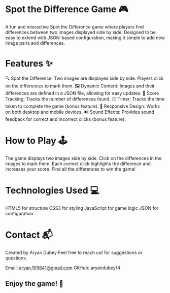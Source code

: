 # Spot the Difference Game 🎮

A fun and interactive Spot the Difference game where players find differences between two images displayed side by side. Designed to be easy to extend with JSON-based configuration, making it simple to add new image pairs and differences.

# Features ✨
🔍 Spot the Difference: Two images are displayed side by side. Players click on the differences to mark them.
🖼️ Dynamic Content: Images and their differences are defined in a JSON file, allowing for easy updates.
🎯 Score Tracking: Tracks the number of differences found.
🕒 Timer: Tracks the time taken to complete the game (bonus feature).
📱 Responsive Design: Works on both desktop and mobile devices.
🔊 Sound Effects: Provides sound feedback for correct and incorrect clicks (bonus feature).

# How to Play 🕹️
The game displays two images side by side.
Click on the differences in the images to mark them.
Each correct click highlights the difference and increases your score.
Find all the differences to win the game!

# Technologies Used 💻
HTML5 for structure
CSS3 for styling
JavaScript for game logic
JSON for configuration

# Contact 📬
Created by Aryan Dubey
Feel free to reach out for suggestions or questions.

Email: aryan.109841@gmail.com
GitHub: aryandubey14
## Enjoy the game! 🎉
